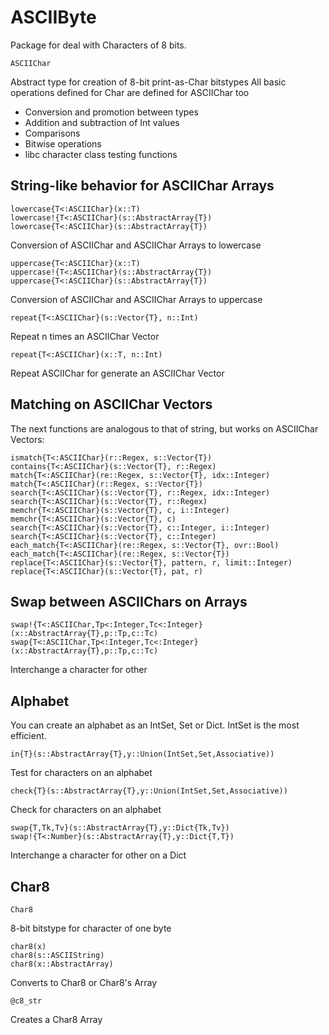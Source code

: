 ASCIIByte
=========

Package for deal with Characters of 8 bits.

	ASCIIChar

Abstract type for creation of 8-bit print-as-Char bitstypes
All basic operations defined for Char are defined for ASCIIChar too
* Conversion and promotion between types
* Addition and subtraction of Int values
* Comparisons
* Bitwise operations
* libc character class testing functions

String-like behavior for ASCIIChar Arrays
-----------------------------------------

	lowercase{T<:ASCIIChar}(x::T)
	lowercase!{T<:ASCIIChar}(s::AbstractArray{T})
	lowercase{T<:ASCIIChar}(s::AbstractArray{T})

Conversion of ASCIIChar and ASCIIChar Arrays to lowercase

	uppercase{T<:ASCIIChar}(x::T)
	uppercase!{T<:ASCIIChar}(s::AbstractArray{T})
	uppercase{T<:ASCIIChar}(s::AbstractArray{T})

Conversion of ASCIIChar and ASCIIChar Arrays to uppercase

	repeat{T<:ASCIIChar}(s::Vector{T}, n::Int)

Repeat n times an ASCIIChar Vector

	repeat{T<:ASCIIChar}(x::T, n::Int)

Repeat ASCIIChar for generate an ASCIIChar Vector

Matching on ASCIIChar Vectors
----------------------------

The next functions are analogous to that of string, but works on ASCIIChar Vectors:

	ismatch{T<:ASCIIChar}(r::Regex, s::Vector{T})
	contains{T<:ASCIIChar}(s::Vector{T}, r::Regex)
	match{T<:ASCIIChar}(re::Regex, s::Vector{T}, idx::Integer)
	match{T<:ASCIIChar}(r::Regex, s::Vector{T})
	search{T<:ASCIIChar}(s::Vector{T}, r::Regex, idx::Integer)
	search{T<:ASCIIChar}(s::Vector{T}, r::Regex)
	memchr{T<:ASCIIChar}(s::Vector{T}, c, i::Integer)
	memchr{T<:ASCIIChar}(s::Vector{T}, c)
	search{T<:ASCIIChar}(s::Vector{T}, c::Integer, i::Integer)
	search{T<:ASCIIChar}(s::Vector{T}, c::Integer)
	each_match{T<:ASCIIChar}(re::Regex, s::Vector{T}, ovr::Bool)
	each_match{T<:ASCIIChar}(re::Regex, s::Vector{T})
	replace{T<:ASCIIChar}(s::Vector{T}, pattern, r, limit::Integer)
	replace{T<:ASCIIChar}(s::Vector{T}, pat, r)

Swap between ASCIIChars on Arrays
---------------------------------

	swap!{T<:ASCIIChar,Tp<:Integer,Tc<:Integer}(x::AbstractArray{T},p::Tp,c::Tc)
	swap{T<:ASCIIChar,Tp<:Integer,Tc<:Integer}(x::AbstractArray{T},p::Tp,c::Tc)

Interchange a character for other

Alphabet
--------

You can create an alphabet as an IntSet, Set or Dict.
IntSet is the most efficient.

	in{T}(s::AbstractArray{T},y::Union(IntSet,Set,Associative))

Test for characters on an alphabet

	check{T}(s::AbstractArray{T},y::Union(IntSet,Set,Associative))

Check for characters on an alphabet

	swap{T,Tk,Tv}(s::AbstractArray{T},y::Dict{Tk,Tv})
	swap!{T<:Number}(s::AbstractArray{T},y::Dict{T,T})

Interchange a character for other on a Dict

Char8
-----

	Char8

8-bit bitstype for character of one byte

	char8(x)
	char8(s::ASCIIString)
	char8(x::AbstractArray)

Converts to Char8 or Char8's Array

	@c8_str

Creates a Char8 Array
